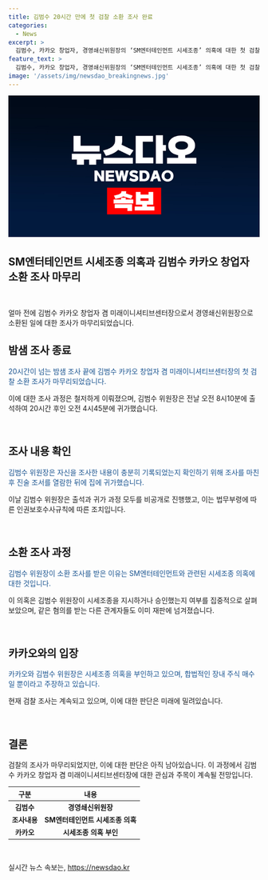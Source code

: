 ```yaml
---
title: 김범수 20시간 만에 첫 검찰 소환 조사 완료
categories:
  - News
excerpt: >
  김범수, 카카오 창업자, 경영쇄신위원장의 ‘SM엔터테인먼트 시세조종’ 의혹에 대한 첫 검찰 소환 조사를 20시간 넘는 밤샘 조사를 통해 마친 후 귀가했다. 검찰은 김 위원장이 시세조종을 지시하거나 승인했는지 여부를 집중적으로 살펴봤다. 이에 대한 김 의장과 카카오 측은 혐의를 부인 중이다.
feature_text: >
  김범수, 카카오 창업자, 경영쇄신위원장의 ‘SM엔터테인먼트 시세조종’ 의혹에 대한 첫 검찰 소환 조사를 20시간 넘는 밤샘 조사를 통해 마친 후 귀가했다. 검찰은 김 위원장이 시세조종을 지시하거나 승인했는지 여부를 집중적으로 살펴봤다. 이에 대한 김 의장과 카카오 측은 혐의를 부인 중이다.
image: '/assets/img/newsdao_breakingnews.jpg'
---
```


<p><img src="/assets/img/newsdao_breakingnews.jpg" alt="cryptoinkorea 속보" /></p>

<h2 data-ke-size="size36">SM엔터테인먼트 시세조종 의혹과 김범수 카카오 창업자 소환 조사 마무리</h2>

<p data-ke-size="size16">&nbsp;</p>

<p>얼마 전에 김범수 카카오 창업자 겸 미래이니셔티브센터장으로서 경영쇄신위원장으로 소환된 일에 대한 조사가 마무리되었습니다.</p>

<h2 data-ke-size="size26">밤샘 조사 종료</h2>

<p><span style="color: #1a5490;">20시간이 넘는 밤샘 조사 끝에 김범수 카카오 창업자 겸 미래이니셔티브센터장의 첫 검찰 소환 조사가 마무리되었습니다.</span></p>

<p>이에 대한 조사 과정은 철저하게 이뤄졌으며, 김범수 위원장은 전날 오전 8시10분에 출석하여 20시간 후인 오전 4시45분에 귀가했습니다.</p>

<p data-ke-size="size16">&nbsp;</p>

<h2 data-ke-size="size26">조사 내용 확인</h2>

<p><span style="color: #1a5490;">김범수 위원장은 자신을 조사한 내용이 충분히 기록되었는지 확인하기 위해 조사를 마친 후 진술 조서를 열람한 뒤에 집에 귀가했습니다.</span></p>

<p>이날 김범수 위원장은 출석과 귀가 과정 모두를 비공개로 진행했고, 이는 법무부령에 따른 인권보호수사규칙에 따른 조치입니다.</p>

<p data-ke-size="size16">&nbsp;</p>

<h2 data-ke-size="size26">소환 조사 과정</h2>

<p><span style="color: #1a5490;">김범수 위원장이 소환 조사를 받은 이유는 SM엔터테인먼트와 관련된 시세조종 의혹에 대한 것입니다.</span></p>

<p>이 의혹은 김범수 위원장이 시세조종을 지시하거나 승인했는지 여부를 집중적으로 살펴보았으며, 같은 혐의를 받는 다른 관계자들도 이미 재판에 넘겨졌습니다.</p>

<p data-ke-size="size16">&nbsp;</p>

<h2 data-ke-size="size26">카카오와의 입장</h2>

<p><span style="color: #1a5490;">카카오와 김범수 위원장은 시세조종 의혹을 부인하고 있으며, 합법적인 장내 주식 매수일 뿐이라고 주장하고 있습니다.</span></p>

<p>현재 검찰 조사는 계속되고 있으며, 이에 대한 판단은 미래에 밀려있습니다. </p>

<p data-ke-size="size16">&nbsp;</p>

<h2 data-ke-size="size26">결론</h2>

<p>검찰의 조사가 마무리되었지만, 이에 대한 판단은 아직 남아있습니다. 
이 과정에서 김범수 카카오 창업자 겸 미래이니셔티브센터장에 대한 관심과 주목이 계속될 전망입니다.</p>

<table>
    <thead>
        <tr>
            <th>구분</th>
            <th>내용</th>
        </tr>
    </thead>
    <tbody>
        <tr>
            <td style="text-align: center; height: 17px;"><b>김범수</b></td>
            <td style="text-align: center; height: 17px;"><b>경영쇄신위원장</b></td>
        </tr>
        <tr>
            <td style="text-align: center; height: 17px;"><b>조사내용</b></td>
            <td style="text-align: center; height: 17px;"><b>SM엔터테인먼트 시세조종 의혹</b></td>
        </tr>
        <tr>
            <td style="text-align: center; height: 17px;"><b>카카오</b></td>
            <td style="text-align: center; height: 17px;"><b>시세조종 의혹 부인</b></td>
        </tr>
    </tbody>
</table>

<p data-ke-size="size16">&nbsp;</p>
실시간 뉴스 속보는, <a href="https://newsdao.kr" rel="dofollow">https://newsdao.kr</a>


